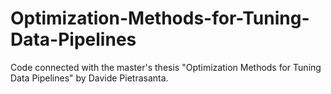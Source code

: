 # Optimization-Methods-for-Tuning-Data-Pipelines
Code connected with the master's thesis "Optimization Methods for Tuning Data Pipelines" by Davide Pietrasanta.
